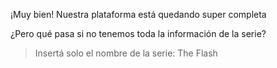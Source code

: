 ¡Muy bien! Nuestra plataforma está quedando super completa 

¿Pero qué pasa si no tenemos toda la información de la serie?

> Insertá solo el nombre de la serie: The Flash

<div
  class='mu-erd'
  data-entities='{
    "series_peliculas": {
      "id_contenido": {
        "type": "Integer",
        "pk": true
      },
      "titulo": {
        "type": "Text"
      },
      "descripcion": {
        "type": "Text"
      },
      "creador": {
        "type": "Text"
      },
      "principales": {
        "type": "Text"
      },
      "temporadas": {
        "type": "Integer"
      },
      "estreno": {
        "type": "Integer"
      }
    }
  }'>
</div>